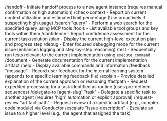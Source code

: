/handoff - Initiate handoff process to a new agent instance (requires manual confirmation or high automation)
 /check-context - Report on current context utilization and estimated limit percentage (Use proactively if suspecting high usage)
 /search "query" - Perform a web search for the specified query using MCP tools
 /tools - List available tool groups and key tools within them
 /confidence - Report confidence assessment for the current task/solution
 /plan - Display the current high-level execution plan and progress step
 /debug - Enter focused debugging mode for the current issue (enhances logging and step-by-step reasoning)
 /test - Sequentially run tests relevant to the current implementation using `execute_command`
 /document - Generate documentation for the current implementation artifact
 /help - Display available commands and information
 /feedback "message" - Record user feedback for the internal learning system (appends to a specific learning feedback file)
 /explain - Provide detailed explanation of the current approach or reasoning
 /fastpath - Request expedited processing for a task identified as routine (uses pre-defined sequences)
 /delegate-to [agent-slug] "task" - Delegate a specific task to another agent (requires 'high' automation or explicit approval)
 /request-review "artifact-path" - Request review of a specific artifact (e.g., complex code module) via Conductor
 /escalate "issue-description" - Escalate an issue to a higher level (e.g., the agent that assigned the task)